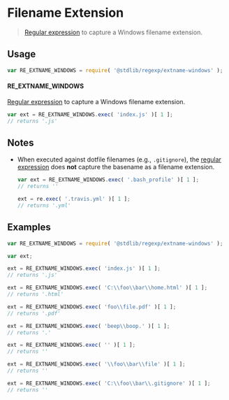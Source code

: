 # Filename Extension

> [Regular expression][regexp] to capture a Windows filename extension.


<section class="usage">

## Usage

``` javascript
var RE_EXTNAME_WINDOWS = require( '@stdlib/regexp/extname-windows' );
```

#### RE_EXTNAME_WINDOWS

[Regular expression][regexp] to capture a Windows filename extension.

``` javascript
var ext = RE_EXTNAME_WINDOWS.exec( 'index.js' )[ 1 ];
// returns '.js'
```

<!-- </usage> -->


<section class="notes">

## Notes

* When executed against dotfile filenames (e.g., `.gitignore`), the [regular expression][regexp] does __not__ capture the basename as a filename extension.

  ``` javascript
  var ext = RE_EXTNAME_WINDOWS.exec( '.bash_profile' )[ 1 ];
  // returns ''

  ext = re.exec( '.travis.yml' )[ 1 ];
  // returns '.yml'
  ```

<!-- </notes> -->


<section class="examples">

## Examples

``` javascript
var RE_EXTNAME_WINDOWS = require( '@stdlib/regexp/extname-windows' );

var ext;

ext = RE_EXTNAME_WINDOWS.exec( 'index.js' )[ 1 ];
// returns '.js'

ext = RE_EXTNAME_WINDOWS.exec( 'C:\\foo\\bar\\home.html' )[ 1 ];
// returns '.html'

ext = RE_EXTNAME_WINDOWS.exec( 'foo\\file.pdf' )[ 1 ];
// returns '.pdf'

ext = RE_EXTNAME_WINDOWS.exec( 'beep\\boop.' )[ 1 ];
// returns '.'

ext = RE_EXTNAME_WINDOWS.exec( '' )[ 1 ];
// returns ''

ext = RE_EXTNAME_WINDOWS.exec( '\\foo\\bar\\file' )[ 1 ];
// returns ''

ext = RE_EXTNAME_WINDOWS.exec( 'C:\\foo\\bar\\.gitignore' )[ 1 ];
// returns ''
```

<!-- </examples> -->


<section class="links">

[regexp]: https://developer.mozilla.org/en-US/docs/Web/JavaScript/Guide/Regular_Expressions

<!-- </links> -->
